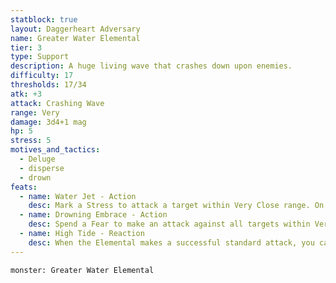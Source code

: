 ```yaml
---
statblock: true
layout: Daggerheart Adversary
name: Greater Water Elemental
tier: 3
type: Support
description: A huge living wave that crashes down upon enemies.
difficulty: 17
thresholds: 17/34
atk: +3
attack: Crashing Wave
range: Very
damage: 3d4+1 mag
hp: 5
stress: 5
motives_and_tactics:
  - Deluge
  - disperse
  - drown
feats:
  - name: Water Jet - Action
    desc: Mark a Stress to attack a target within Very Close range. On a success, deal 2d4+7 physical damage and the target’s next action has disadvantage. On a failure, the target must mark a Stress.
  - name: Drowning Embrace - Action
    desc: Spend a Fear to make an attack against all targets within Very Close range. Targets the Elemental succeeds against become Restrained and Vulnerable as they begin drowning. A target can break free, ending both conditions, with a successful Strength or Instinct Roll.
  - name: High Tide - Reaction
    desc: When the Elemental makes a successful standard attack, you can mark a Stress to knock the target back to Close range.
---
```


```statblock
monster: Greater Water Elemental
```